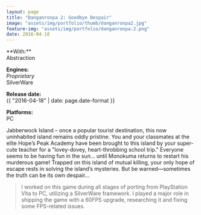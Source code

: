 ```yaml
---
layout: page
title: "Danganronpa 2: Goodbye Despair"
image: "assets/img/portfolio/thumb/danganronpa2.jpg"
feature-img: "assets/img/portfolio/danganronpa-2.png"
date: 2016-04-18
---
```

<div class="portfolio-page-right" markdown="1">
**With:**<br>Abstraction

**Engines:**<br>*Proprietary*<br>SilverWare

**Release date:**<br>{{ "2016-04-18" | date: page.date-format }}

**Platforms:**<br>PC
</div>
<div class="portfolio-page-left" markdown="1">
Jabberwock Island – once a popular tourist destination, this now uninhabited island remains oddly pristine.
You and your classmates at the elite Hope’s Peak Academy have been brought to this island by your super-cute teacher for a "lovey-dovey, heart-throbbing school trip."
Everyone seems to be having fun in the sun... until Monokuma returns to restart his murderous game! Trapped on this island of mutual killing, your only hope of escape rests in solving the island’s mysteries.
But be warned—sometimes the truth can be its own despair...

> I worked on this game during all stages of porting from PlayStation Vita to PC, utilizing a SilverWare framework.
> I played a major role in shipping the game with a 60FPS upgrade, researching it and fixing some FPS-related issues.
</div>